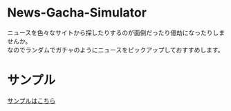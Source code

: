 # News-Gacha-Simulator
ニュースを色々なサイトから探したりするのが面倒だったり億劫になったりしませんか。<br>
なのでランダムでガチャのようにニュースをピックアップしておすすめします。<br>
# サンプル
[サンプルはこちら](https://pacific-wildwood-53526.herokuapp.com/)